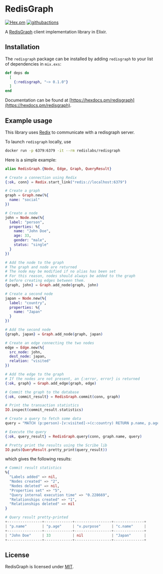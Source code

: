 # RedisGraph

[![Hex.pm](https://img.shields.io/hexpm/v/redisgraph)](https://hex.pm/packages/redisgraph)
[![githubactions](https://github.com/crflynn/redisgraph-ex/workflows/elixir/badge.svg)](https://github.com/crflynn/redisgraph-ex/actions)

A [RedisGraph](https://oss.redislabs.com/redisgraph/) client implementation library in Elixir.

## Installation

The `redisgraph` package can be installed
by adding `redisgraph` to your list of dependencies in `mix.exs`:

```elixir
def deps do
  [
    {:redisgraph, "~> 0.1.0"}
  ]
end
```

Documentation can be found at [https://hexdocs.pm/redisgraph](https://hexdocs.pm/redisgraph).

## Example usage

This library uses [Redix](https://github.com/whatyouhide/redix) to communicate with a redisgraph server.

To launch ``redisgraph`` locally, use

```bash
docker run -p 6379:6379 -it --rm redislabs/redisgraph
```

Here is a simple example:

```elixir
alias RedisGraph.{Node, Edge, Graph, QueryResult}

# Create a connection using Redix
{:ok, conn} = Redix.start_link("redis://localhost:6379")

# Create a graph
graph = Graph.new(%{
  name: "social"
})

# Create a node
john = Node.new(%{
  label: "person",
  properties: %{
    name: "John Doe",
    age: 33,
    gender: "male",
    status: "single"
  }
})

# Add the node to the graph
# The graph and node are returned
# The node may be modified if no alias has been set
# For this reason, nodes should always be added to the graph
# before creating edges between them.
{graph, john} = Graph.add_node(graph, john)

# Create a second node
japan = Node.new(%{
  label: "country",
  properties: %{
    name: "Japan"
  }
})

# Add the second node
{graph, japan} = Graph.add_node(graph, japan)

# Create an edge connecting the two nodes
edge = Edge.new(%{
  src_node: john,
  dest_node: japan,
  relation: "visited"
})

# Add the edge to the graph
# If the nodes are not present, an {:error, error} is returned
{:ok, graph} = Graph.add_edge(graph, edge)

# Commit the graph to the database
{:ok, commit_result} = RedisGraph.commit(conn, graph)

# Print the transaction statistics
IO.inspect(commit_result.statistics)

# Create a query to fetch some data
query = "MATCH (p:person)-[v:visited]->(c:country) RETURN p.name, p.age, v.purpose, c.name"

# Execute the query
{:ok, query_result} = RedisGraph.query(conn, graph.name, query)

# Pretty print the results using the Scribe lib
IO.puts(QueryResult.pretty_print(query_result))
```

which gives the following results:

```elixir
# Commit result statistics
%{
  "Labels added" => nil,
  "Nodes created" => "2",
  "Nodes deleted" => nil,
  "Properties set" => "5",
  "Query internal execution time" => "0.228669",
  "Relationships created" => "1",
  "Relationships deleted" => nil
}

# Query result pretty-printed
+----------------+-------------+-----------------+--------------+
| "p.name"       | "p.age"     | "v.purpose"     | "c.name"     |
+----------------+-------------+-----------------+--------------+
| "John Doe"     | 33          | nil             | "Japan"      |
+----------------+-------------+-----------------+--------------+
```

## License

RedisGraph is licensed under [MIT](https://github.com/crflynn/redisgraph-ex/blob/master/LICENSE.txt).